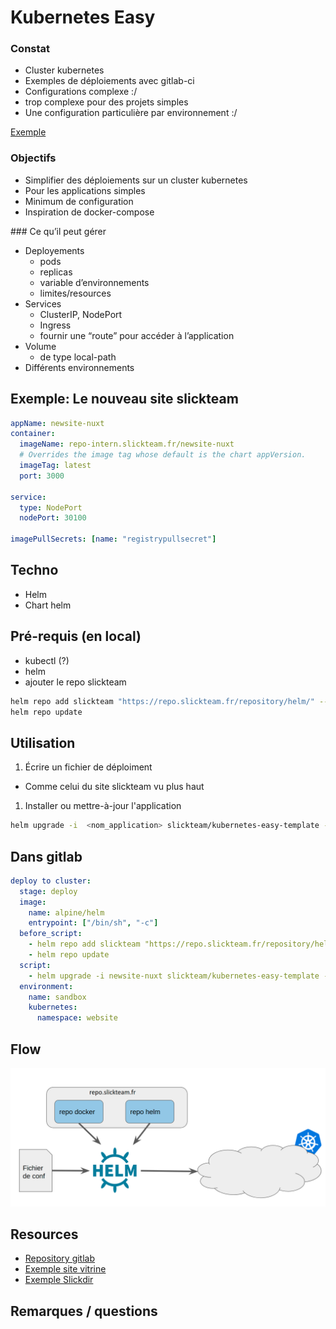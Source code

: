 # Kubernetes Easy



### Constat

* Cluster kubernetes
* Exemples de déploiements avec gitlab-ci
* Configurations complexe :/
* trop complexe pour des projets simples
* Une configuration particulière par environnement :/

[Exemple](https://code.slickteam.fr/geeking-days/SlicKDir/-/tree/master/kubernetes/CI)



### Objectifs 

* Simplifier des déploiements sur un cluster kubernetes
* Pour les applications simples
* Minimum de configuration
* Inspiration de docker-compose



### Ce qu’il peut gérer

* Deployements
  * pods
  * replicas
  * variable d’environnements
  * limites/resources
* Services
  * ClusterIP, NodePort
  * Ingress
  * fournir une “route” pour accéder à l’application
* Volume
  * de type local-path
* Différents environnements

## Exemple: Le nouveau site slickteam

```yaml
appName: newsite-nuxt
container:
  imageName: repo-intern.slickteam.fr/newsite-nuxt
  # Overrides the image tag whose default is the chart appVersion.
  imageTag: latest
  port: 3000

service:
  type: NodePort
  nodePort: 30100

imagePullSecrets: [name: "registrypullsecret"]

```

## Techno

* Helm
* Chart helm

## Pré-requis (en local)

* kubectl (?)
* helm
* ajouter le repo slickteam 

```bash
helm repo add slickteam "https://repo.slickteam.fr/repository/helm/" --username <slickteam_username> --password <slickteam_password>
helm repo update
```

## Utilisation

1. Écrire un fichier de déploiment 
  * Comme celui du site slickteam vu plus haut
1. Installer ou mettre-à-jour l'application

```bash
helm upgrade -i  <nom_application> slickteam/kubernetes-easy-template -f fichier_deploiment.yaml

```

## Dans gitlab

```yaml
deploy to cluster:
  stage: deploy
  image:
    name: alpine/helm
    entrypoint: ["/bin/sh", "-c"]
  before_script:
    - helm repo add slickteam "https://repo.slickteam.fr/repository/helm/" --username $NEXUS_USER  --password $NEXUS_PASSWORD
    - helm repo update
  script:
    - helm upgrade -i newsite-nuxt slickteam/kubernetes-easy-template -f kubernetes/deploy.yaml --set container.imageTag=$VERSION -n website
  environment:
    name: sandbox
    kubernetes:
      namespace: website

```

## Flow

![easy kubernetes flow](../public/img/kubernetes_easy_flow.png "easy kubernetes flow")


## Resources

* [Repository gitlab](https://code.slickteam.fr/geeking-days/kubernetes-easy)
* [Exemple site vitrine](https://code.slickteam.fr/slicksi/vitrine/site-web-slickteam/newsite-nuxt/-/blob/develop/kubernetes/deploy.yaml)
* [Exemple Slickdir](https://code.slickteam.fr/geeking-days/SlicKDir/-/tree/master/kubernetes/easy)

## Remarques / questions